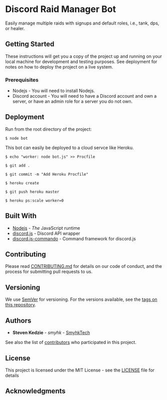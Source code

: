 # Discord Raid Manager Bot

Easily manage multiple raids with signups and default roles, i.e., tank, dps, or healer.

## Getting Started

These instructions will get you a copy of the project up and running on your local machine for development and testing purposes. See deployment for notes on how to deploy the project on a live system.

### Prerequisites

* Nodejs - You will need to install Nodejs.
* Discord account - You will need to have a Discord account and own a server, or have an admin role for a server you do not own.

## Deployment

Run from the root directory of the project:
```
$ node bot
```

This bot can easily be deployed to a cloud servce like Heroku.
```
$ echo "worker: node bot.js" >> Procfile
```
```
$ git add .
```
```
$ git commit -m "Add Heroku Procfile"
```
```
$ heroku create
```
```
$ git push heroku master
```
```
$ heroku ps:scale worker=0
```

## Built With

* [Nodejs](https://nodejs.org/en/docs/) - *The* JavaScript runtime
* [discord.js](https://discord.js.org/#/docs/main/stable/general/welcome) - Discord API wrapper
* [discord.js-commando](https://discord.js.org/#/docs/commando/master/general/welcome) - Command framework for discord.js

## Contributing

Please read [CONTRIBUTING.md](https://gist.github.com/) for details on our code of conduct, and the process for submitting pull requests to us.

## Versioning

We use [SemVer](http://semver.org/) for versioning. For the versions available, see the [tags on this repository](https://github.com/smyhk/discord-raidman/tags). 

## Authors

* **Steven Kedzie** - *smyhk* - [SmyhkTech](https://github.com/smyhk)

See also the list of [contributors](https://github.com/smyhk/discord-raidman/contributors) who participated in this project.

## License

This project is licensed under the MIT License - see the [LICENSE](LICENSE) file for details

## Acknowledgments

